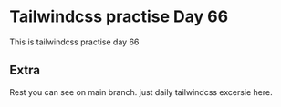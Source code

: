 # Tailwindcss practise Day 66

This is tailwindcss practise day 66

## Extra

Rest you can see on main branch. just daily tailwindcss excersie here.
